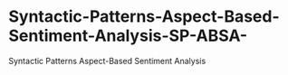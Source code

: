 # Syntactic-Patterns-Aspect-Based-Sentiment-Analysis-SP-ABSA-
Syntactic Patterns Aspect-Based Sentiment Analysis
